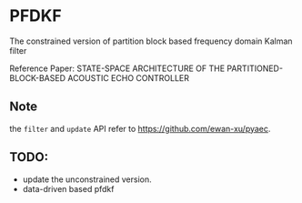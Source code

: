 # PFDKF
The constrained version of partition block based frequency domain Kalman filter

Reference Paper: STATE-SPACE ARCHITECTURE OF THE PARTITIONED-BLOCK-BASED ACOUSTIC ECHO CONTROLLER

## Note
the `filter` and `update` API refer to https://github.com/ewan-xu/pyaec.

## TODO:
- update the unconstrained version.
- data-driven based pfdkf
